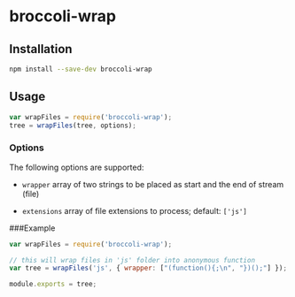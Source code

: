# broccoli-wrap

## Installation

```bash
npm install --save-dev broccoli-wrap
```

## Usage

```js
var wrapFiles = require('broccoli-wrap');
tree = wrapFiles(tree, options);
```

### Options

The following options are supported:

* `wrapper` array of two strings to be placed as start and the end of stream (file)

* `extensions` array of file extensions to process; default: `['js']`

###Example
```js
var wrapFiles = require('broccoli-wrap');

// this will wrap files in 'js' folder into anonymous function
var tree = wrapFiles('js', { wrapper: ["(function(){;\n", "})();"] });

module.exports = tree;
```
